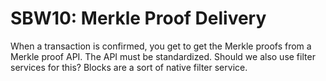 SBW10: Merkle Proof Delivery
===========================

When a transaction is confirmed, you get to get the Merkle proofs from a Merkle
proof API. The API must be standardized. Should we also use filter services for
this? Blocks are a sort of native filter service.
